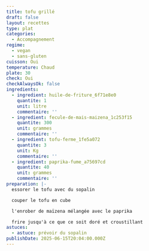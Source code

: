 ```yaml
---
title: tofu grillé
draft: false
layout: recettes
type: plat
categories:
  - Accompagnement
regime:
  - vegan
  - sans-gluten
cuisson: Oui
temperature: Chaud
plate: 30
check: Oui
checkAlwaysOk: false
ingredients:
  - ingredient: huile-de-friture_6f71e8e0
    quantite: 1
    unit: litre
    commentaire: ''
  - ingredient: fecule-de-mais-maizena_1c253f15
    quantite: 300
    unit: grammes
    commentaire: ''
  - ingredient: tofu-ferme_1fe5a072
    quantite: 3
    unit: Kg
    commentaire: ''
  - ingredient: paprika-fume_a75697cd
    quantite: 40
    unit: grammes
    commentaire: ''
preparation: |-
  essorer le tofu avec du sopalin

  couper le tofu en cube

  l'enrober de maïzena mélangée avec le paprika

  frire jusqu'à ce que ce soit doré et croustillant
astuces:
  - astuce: prévoir du sopalin
publishDate: 2025-06-15T20:04:00.000Z
---
```


